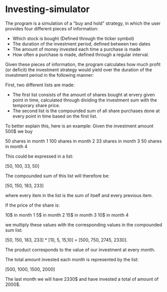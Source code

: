 # Investing-simulator

The program is a simulation of a "buy and hold" strategy, in which the user provides four different pieces of information:
- Which stock is bought (Defined through the ticker symbol)
- The duration of the investment period, defined between two dates
- The amount of money invested each time a purchase is made
- How often a purchase is made, defined through a regular interval.

Given these pieces of information, the program calculates how much profit (or deficit) the investment strategy would yield over the duration of the investment period in the following manner:


First, two different lists are made:
- The first list consists of the amount of shares bought at ervery given point in time, calculated through dividing the investment sum with the temporary share price.
- The second list is the compounded sum of all share purchases done at every point in time based on the first list.
 
To better explain this, here is an example:
Given the investment amount 500$ we buy

50 shares in month 1
100 shares in month 2
33 shares in month 3 
50 shares in month 4

This could be expressed in a list:

[50, 100, 33, 50]

The compounded sum of this list will therefore be:

[50, 150, 183, 233]

where every item in the list is the sum of itself and every previous item. 

If the price of the share is:

10$ in month 1
5$ in month 2
15$ in month 3 
10$ in month 4 

we multiply these values with the corresponding values in the compounded sum list:

[50, 150, 183, 233] * [10, 5, 15,10] = [500, 750, 2745, 2330]. 

The product corresponds to the value of our investment at every month.

The total amount invested each month is represented by the list: 

[500, 1000, 1500, 2000]

The last month we will have 2330$ and have invested a total of amount of 2000$. 
